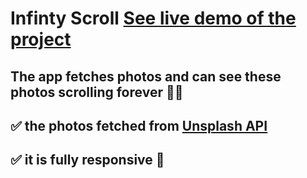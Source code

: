 # Infinty Scroll [See live demo of the project](https://ahmed-roshdy-1.github.io/Infinty-Scroll/)

## The app fetches photos and can see these photos scrolling forever 💯💥

## ✅ the photos fetched from [Unsplash API](https://unsplash.com/developers)
## ✅ it is fully responsive 💢


